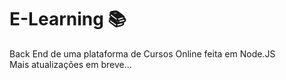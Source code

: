 # E-Learning 📚
Back End de uma plataforma de Cursos Online feita em Node.JS <br>
Mais atualizações em breve...
